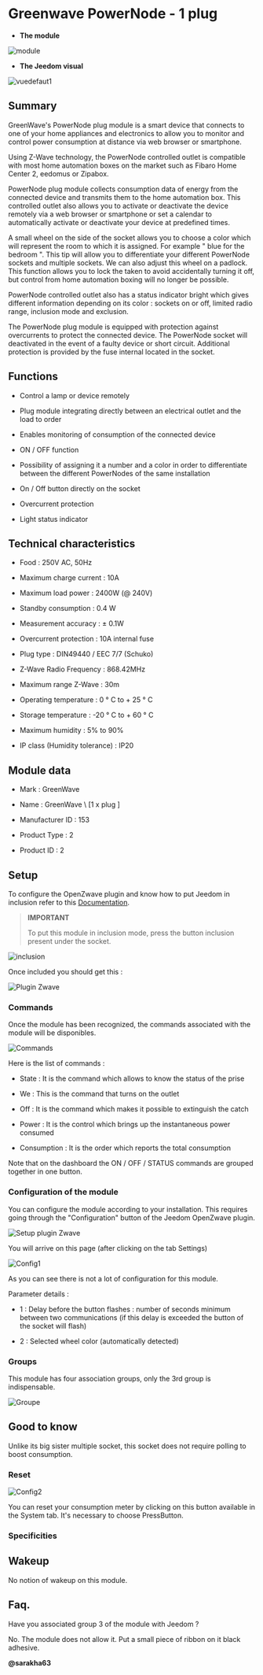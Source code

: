 Greenwave PowerNode - 1 plug 
=============================



-   **The module**



![module](images/greenwave.Powernode1/module.jpg)



-   **The Jeedom visual**



![vuedefaut1](images/greenwave.Powernode1/vuedefaut1.jpg)



Summary 
------



GreenWave's PowerNode plug module is a smart device that
connects to one of your home appliances and electronics to
allow you to monitor and control power consumption at
distance via web browser or smartphone.

Using Z-Wave technology, the PowerNode controlled outlet is
compatible with most home automation boxes on the market such as Fibaro
Home Center 2, eedomus or Zipabox.

PowerNode plug module collects consumption data
of energy from the connected device and transmits them to the home automation box.
This controlled outlet also allows you to activate or deactivate
the device remotely via a web browser or smartphone or set
a calendar to automatically activate or deactivate your device
at predefined times.

A small wheel on the side of the socket allows you to choose a color
which will represent the room to which it is assigned. For example "
blue for the bedroom ". This tip will allow you to differentiate your
different PowerNode sockets and multiple sockets. We can also adjust
this wheel on a padlock. This function allows you to lock the
taken to avoid accidentally turning it off, but control from
home automation boxing will no longer be possible.

PowerNode controlled outlet also has a status indicator
bright which gives different information depending on its color :
sockets on or off, limited radio range, inclusion mode and
exclusion.

The PowerNode plug module is equipped with protection against
overcurrents to protect the connected device. The PowerNode socket will
deactivated in the event of a faulty device or
short circuit. Additional protection is provided by the fuse
internal located in the socket.



Functions 
---------



-   Control a lamp or device remotely

-   Plug module integrating directly between an electrical outlet and
    the load to order

-   Enables monitoring of consumption of the connected device

-   ON / OFF function

-   Possibility of assigning it a number and a color in order to
    differentiate between the different PowerNodes of the same installation

-   On / Off button directly on the socket

-   Overcurrent protection

-   Light status indicator



Technical characteristics 
---------------------------



-   Food : 250V AC, 50Hz

-   Maximum charge current : 10A

-   Maximum load power : 2400W (@ 240V)

-   Standby consumption : 0.4 W

-   Measurement accuracy : ± 0.1W

-   Overcurrent protection : 10A internal fuse

-   Plug type : DIN49440 / EEC 7/7 (Schuko)

-   Z-Wave Radio Frequency : 868.42MHz

-   Maximum range Z-Wave : 30m

-   Operating temperature : 0 ° C to + 25 ° C

-   Storage temperature : -20 ° C to + 60 ° C

-   Maximum humidity : 5% to 90%

-   IP class (Humidity tolerance) : IP20



Module data 
-----------------



-   Mark : GreenWave

-   Name : GreenWave \ [1 x plug \]

-   Manufacturer ID : 153

-   Product Type : 2

-   Product ID : 2



Setup 
-------------



To configure the OpenZwave plugin and know how to put Jeedom in
inclusion refer to this
[Documentation](https://doc.jeedom.com/en_US/plugins/automation%20protocol/openzwave/).



> **IMPORTANT**
>
> To put this module in inclusion mode, press the button
> inclusion present under the socket.



![inclusion](images/greenwave.Powernode1/inclusion.jpg)



Once included you should get this :



![Plugin Zwave](images/greenwave.Powernode1/information.jpg)



### Commands 



Once the module has been recognized, the commands associated with the module will be
disponibles.



![Commands](images/greenwave.Powernode1/commandes.jpg)



Here is the list of commands :



-   State : It is the command which allows to know the status of the
    prise

-   We : This is the command that turns on the outlet

-   Off : It is the command which makes it possible to extinguish the catch

-   Power : It is the control which brings up the instantaneous power
    consumed

-   Consumption : It is the order which reports the total consumption



Note that on the dashboard the ON / OFF / STATUS commands are grouped together
in one button.



### Configuration of the module 



You can configure the module according to your
installation. This requires going through the "Configuration" button of the
Jeedom OpenZwave plugin.



![Setup plugin Zwave](images/plugin/bouton_configuration.jpg)



You will arrive on this page (after clicking on the tab
Settings)



![Config1](images/greenwave.Powernode1/config1.jpg)



As you can see there is not a lot of configuration
for this module.



Parameter details :



-   1 : Delay before the button flashes : number of seconds
    minimum between two communications (if this delay is exceeded the button
    of the socket will flash)

-   2 : Selected wheel color (automatically detected)



### Groups 



This module has four association groups, only the 3rd group is
indispensable.



![Groupe](images/greenwave.Powernode1/groupe.jpg)



Good to know 
------------



Unlike its big sister multiple socket, this socket does not require
polling to boost consumption.



### Reset 



![Config2](images/greenwave.Powernode1/config2.jpg)



You can reset your consumption meter by clicking
on this button available in the System tab. It's necessary to choose
PressButton.



### Specificities 



Wakeup 
------



No notion of wakeup on this module.



Faq. 
------



Have you associated group 3 of the module with Jeedom ?



No. The module does not allow it. Put a small piece of ribbon on it
black adhesive.



**@sarakha63**
